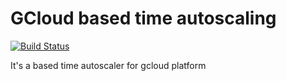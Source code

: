 # GCloud based time autoscaling

[![Build Status](https://travis-ci.org/iamat/gcloud-basedtime-scaling.svg?branch=master)](https://travis-ci.org/iamat/gcloud-basedtime-scaling)

It's a based time autoscaler for gcloud platform
